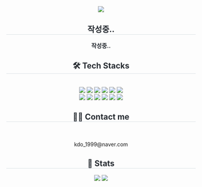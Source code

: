 <div align= "center">
    <img src="https://capsule-render.vercel.app/api?type=waving&color=auto&height=120&text=Hi,%20I'm%20Dong%20O&animation=&fontColor=ffffff&fontSize=40" />
    </div>
    <div align= "center"> 
    <h2 style="border-bottom: 1px solid #d8dee4; color: #282d33;"> 작성중.. </h2>  
    <div style="font-weight: 700; font-size: 15px; text-align: center; color: #282d33;"> 작성중.. </div> 
    </div>
    <div align= "center">
    <h2 style="border-bottom: 1px solid #d8dee4; color: #282d33;"> 🛠️ Tech Stacks </h2> <br> 
    <div style="margin: 0 auto; text-align: center;" align= "center"> <img src="https://img.shields.io/badge/Git-F05032?style=for-the-badge&logo=Git&logoColor=white">
          <img src="https://img.shields.io/badge/jira-%230A0FFF.svg?style=for-the-badge&logo=jira&logoColor=white">  
          <img src="https://img.shields.io/badge/Github-181717?style=for-the-badge&logo=Github&logoColor=white">
          <img src="https://img.shields.io/badge/Docker-2496ED?style=for-the-badge&logo=Docker&logoColor=white">
          <img src="https://img.shields.io/badge/MySQL-4479A1?style=for-the-badge&logo=MySQL&logoColor=white">
          <img src="https://img.shields.io/badge/Java-007396?style=for-the-badge&logo=Java&logoColor=white">
          <br/><img src="https://img.shields.io/badge/Spring Boot-6DB33F?style=for-the-badge&logo=Spring Boot&logoColor=white">
          <img src="https://img.shields.io/badge/Spring-6DB33F?style=for-the-badge&logo=Spring&logoColor=white">
          <img src="https://img.shields.io/badge/Spring_data_jpa-6DB33F?style=for-the-badge&logo=SpringSecurity&logoColor=white"
          <img src="https://img.shields.io/badge/Spring%20Security-6DB33F?style=for-the-badge&logo=springsecurity&logoColor=white">
          <img src="https://img.shields.io/badge/actions-2088FF?style=for-the-badge&logo=github-actions&logoColor=white">
          <img src="https://img.shields.io/badge/kotlin-7F52FF?style=for-the-badge&logo=kotlin&logoColor=white">
          <img src="https://img.shields.io/badge/jenkins-D24939?style=for-the-badge&logo=jenkins&logoColor=white">
          </div>
    </div>
    <div align= "center">
    <h2 style="border-bottom: 1px solid #d8dee4; color: #282d33;"> 🧑‍💻 Contact me </h2> <br> 
    <div align= "center">  </div>  <br> 
        kdo_1999@naver.com
    <div align= "center">  </div> 
    </div>
    <div align= "center"> 
    <h2 style="border-bottom: 1px solid #d8dee4; color: #282d33;"> 🏅 Stats </h2> <div align= "center"> <img src="https://github-readme-stats.vercel.app/api?username=kdo1999&bg_color=180,000000,&title_color=000000&text_color=000000"
         /> <img src="https://github-readme-stats.vercel.app/api/top-langs/?username=kdo1999&layout=compact&bg_color=180,000000,&title_color=000000&text_color=000000"
           /> </div> 
    </div>
    
